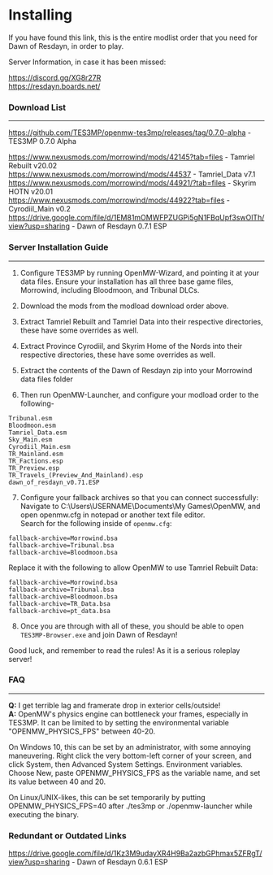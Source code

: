 # Installing
If you have found this link, this is the entire modlist order that you need for Dawn of Resdayn, in order to play.

Server Information, in case it has been missed:

https://discord.gg/XG8r27R \
https://resdayn.boards.net/

### Download List

***

https://github.com/TES3MP/openmw-tes3mp/releases/tag/0.7.0-alpha - TES3MP 0.7.0 Alpha

https://www.nexusmods.com/morrowind/mods/42145?tab=files - Tamriel Rebuilt v20.02\
https://www.nexusmods.com/morrowind/mods/44537 - Tamriel_Data v7.1\
https://www.nexusmods.com/morrowind/mods/44921/?tab=files - Skyrim HOTN v20.01\
https://www.nexusmods.com/morrowind/mods/44922?tab=files - Cyrodiil_Main v0.2\
https://drive.google.com/file/d/1EM81mOMWFPZUGPi5gN1FBqUpf3swOlTh/view?usp=sharing - Dawn of Resdayn 0.7.1 ESP


### Server Installation Guide

***

1. Configure TES3MP by running OpenMW-Wizard, and pointing it at your data files. Ensure your installation has all three base game files, Morrowind, including  Bloodmoon, and Tribunal DLCs.

2. Download the mods from the modload download order above.

3. Extract Tamriel Rebuilt and Tamriel Data into their respective directories, these have some overrides as well.

4. Extract Province Cyrodiil, and Skyrim Home of the Nords into their respective directories, these have some overrides as well.

5. Extract the contents of the Dawn of Resdayn zip into your Morrowind data files folder

6. Then run OpenMW-Launcher, and configure your modload order to the following-
```
Tribunal.esm
Bloodmoon.esm
Tamriel_Data.esm
Sky_Main.esm
Cyrodiil_Main.esm
TR_Mainland.esm
TR_Factions.esp
TR_Preview.esp
TR_Travels_(Preview_And_Mainland).esp
dawn_of_resdayn_v0.71.ESP
```
7. Configure your fallback archives so that you can connect successfully:\
Navigate to C:\Users\USERNAME\Documents\My Games\OpenMW, and open openmw.cfg in notepad or another text file editor.\
Search for the following inside of ``openmw.cfg``:
```
fallback-archive=Morrowind.bsa
fallback-archive=Tribunal.bsa
fallback-archive=Bloodmoon.bsa
```
Replace it with the following to allow OpenMW to use Tamriel Rebuilt Data:
```
fallback-archive=Morrowind.bsa
fallback-archive=Tribunal.bsa
fallback-archive=Bloodmoon.bsa
fallback-archive=TR_Data.bsa
fallback-archive=pt_data.bsa
```
8. Once you are through with all of these, you should be able to open ``TES3MP-Browser.exe`` and join Dawn of Resdayn!

Good luck, and remember to read the rules! As it is a serious roleplay server!

### FAQ

***

**Q:** I get terrible lag and framerate drop in exterior cells/outside!\
**A:** OpenMW's physics engine can bottleneck your frames, especially in TES3MP. It can be limited to by setting the environmental variable "OPENMW_PHYSICS_FPS" between 40-20.

On Windows 10, this can be set by an administrator, with some annoying maneuvering. Right click the very bottom-left corner of your screen, and click System, then Advanced System Settings. Environment variables. Choose New, paste OPENMW_PHYSICS_FPS as the variable name, and set its value between 40 and 20.

On Linux/UNIX-likes, this can be set temporarily by putting OPENMW_PHYSICS_FPS=40 after ./tes3mp or ./openmw-launcher while executing the binary.

### Redundant or Outdated Links

https://drive.google.com/file/d/1Kz3M9udayXR4H9Ba2azbGPhmax5ZFRgT/view?usp=sharing - Dawn of Resdayn 0.6.1 ESP

